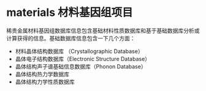 # materials 材料基因组项目

稀贵金属材料基因组数据库信息包含基础材料性质数据库和基于基础数据库分析或计算获得的信息。基础数据库信息包含一下几个方面：
- 材料晶体结构数据库 （Crystallographic Database）
- 晶体电子结构数据库（Electronic Structure Database）
- 晶体结构声子谱基础信息数据库（Phonon Database）
- 晶体结构热力学数据库
- 晶体结构力学性质数据库
